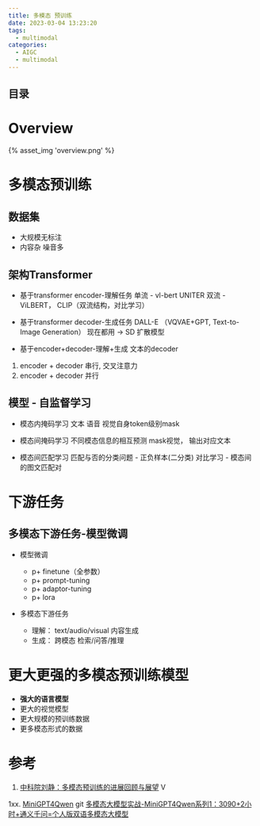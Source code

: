 ```yaml
---
title: 多模态 预训练
date: 2023-03-04 13:23:20
tags:
  - multimodal
categories:
  - AIGC  
  - multimodal
---
```


<p></p>
<!-- more -->



## 目录
<!-- toc -->

# Overview
{% asset_img  'overview.png' %}


# 多模态预训练
##  数据集
+ 大规模无标注
+ 内容杂  噪音多

## 架构Transformer
+ 基于transformer encoder-理解任务
单流 - vl-bert  UNITER
双流 - ViLBERT， CLIP（双流结构，对比学习）

+  基于transformer decoder-生成任务
DALL-E  （VQVAE+GPT,  Text-to-Image Generation）
现在都用 → SD 扩散模型

+  基于encoder+decoder-理解+生成
文本的decoder
1. encoder + decoder 串行,  交叉注意力
2. encoder + decoder 并行

## 模型 - 自监督学习

+ 模态内掩码学习
文本 语音 视觉自身token级别mask

+ 模态间掩码学习
不同模态信息的相互预测
mask视觉， 输出对应文本

+ 模态间匹配学习
匹配与否的分类问题 - 正负样本(二分类)
对比学习 - 模态间的图文匹配对

# 下游任务
## 多模态下游任务-模型微调

+ 模型微调
  - p+ finetune（全参数）
  - p+ prompt-tuning
  - p+ adaptor-tuning
  - p+ lora

+ 多模态下游任务
  + 理解： text/audio/visual 内容生成
  + 生成： 跨模态 检索/问答/推理


# 更大更强的多模态预训练模型
+ **强大的语言模型**
+ 更大的视觉模型
+ 更大规模的预训练数据
+ 更多模态形式的数据

# 参考
1. [中科院刘静：多模态预训练的进展回顾与展望](https://www.bilibili.com/video/BV13P411q7tH/)  V

1xx. [MiniGPT4Qwen](https://github.com/Coobiw/MiniGPT4Qwen) git
[多模态大模型实战-MiniGPT4Qwen系列1：3090+2小时+通义千问=个人版双语多模态大模型](https://zhuanlan.zhihu.com/p/664612306)
